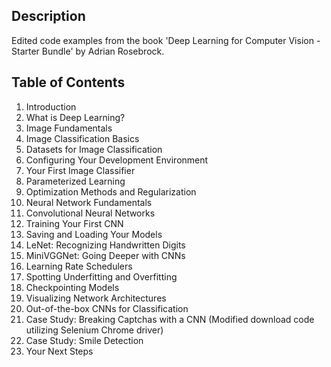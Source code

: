 ## Description
Edited code examples from the book 'Deep Learning for Computer Vision - Starter Bundle' by Adrian Rosebrock.

## Table of Contents
1. Introduction
2. What is Deep Learning?
3. Image Fundamentals
4. Image Classification Basics
5. Datasets for Image Classification
6. Configuring Your Development Environment
7. Your First Image Classifier
8. Parameterized Learning
9. Optimization Methods and Regularization
10. Neural Network Fundamentals
11. Convolutional Neural Networks
12. Training Your First CNN
13. Saving and Loading Your Models
14. LeNet: Recognizing Handwritten Digits
15. MiniVGGNet: Going Deeper with CNNs
16. Learning Rate Schedulers
17. Spotting Underfitting and Overfitting
18. Checkpointing Models
19. Visualizing Network Architectures
20. Out-of-the-box CNNs for Classification
21. Case Study: Breaking Captchas with a CNN (Modified download code utilizing Selenium Chrome driver)
22. Case Study: Smile Detection
23. Your Next Steps
